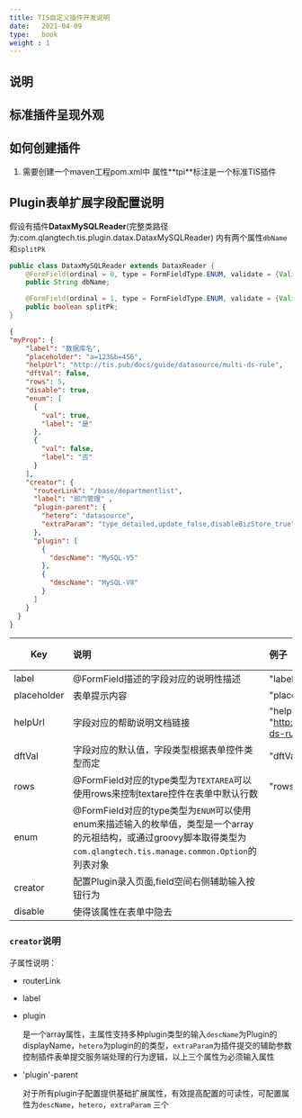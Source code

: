 ```yaml
---
title: TIS自定义插件开发说明
date:   2021-04-09
type:   book
weight : 1
---
```

## 说明

## 标准插件呈现外观

## 如何创建插件
1. 需要创建一个maven工程pom.xml中 属性**<packaging>tpi</packaging>**标注是一个标准TIS插件

## Plugin表单扩展字段配置说明

假设有插件**DataxMySQLReader**(完整类路径为:com.qlangtech.tis.plugin.datax.DataxMySQLReader) 内有两个属性`dbName`和`splitPk`

```java
public class DataxMySQLReader extends DataxReader {
    @FormField(ordinal = 0, type = FormFieldType.ENUM, validate = {Validator.require})
    public String dbName;

    @FormField(ordinal = 1, type = FormFieldType.ENUM, validate = {Validator.require, Validator.identity})
    public boolean splitPk;
}
```

```json
{
"myProp": {
    "label": "数据库名",
    "placeholder": "a=123&b=456",
    "helpUrl": "http://tis.pub/docs/guide/datasource/multi-ds-rule",
    "dftVal": false,
    "rows": 5,
    "disable": true,
    "enum": [
      {
        "val": true,
        "label": "是"
      },
      {
        "val": false,
        "label": "否"
      }
    ],
    "creator": {
      "routerLink": "/base/departmentlist",
      "label": "部门管理" ,
      "plugin-parent": {
        "hetero": "datasource",
        "extraParam": "type_detailed,update_false,disableBizStore_true"
      },
      "plugin": [
        {
          "descName": "MySQL-V5"
        },
        {
          "descName": "MySQL-V8"
        }
      ]
    }
  }
}
```

|  Key                            |      说明             |  例子  | 必须|
|----------                       |:-------------         |:------|:------:|
|label| <div style="width: 250pt"> @FormField描述的字段对应的说明性描述</div>| "label": "数据库名"|no|
|placeholder| 表单提示内容|"placeholder": "a=123&b=456"|no|
|helpUrl|<div style="width: 250pt">字段对应的帮助说明文档链接</div>|"helpUrl": "http://tis.pub/docs/guide/datasource/multi-ds-rule"|no|
|dftVal|字段对应的默认值，字段类型根据表单控件类型而定</div>|"dftVal": false|no|
|rows|<div style="width: 250pt">@FormField对应的type类型为`TEXTAREA`可以使用rows来控制textare控件在表单中默认行数</div>|"rows": 5|no|
|enum|<div style="width: 250pt">@FormField对应的type类型为`ENUM`可以使用enum来描述输入的枚举值，类型是一个array的元祖结构，或通过groovy脚本取得类型为`com.qlangtech.tis.manage.common.Option`的列表对象</div>|||
|creator|配置Plugin录入页面,field空间右侧辅助输入按钮行为|||
|disable|使得该属性在表单中隐去|||

### `creator`说明

  子属性说明：
  * routerLink
  * label
  * plugin 
    
    是一个array属性，主属性支持多种plugin类型的输入`descName`为Plugin的displayName，`hetero`为plugin的的类型，`extraParam`为插件提交的辅助参数控制插件表单提交服务端处理的行为逻辑，以上三个属性为必须输入属性
    
  * 'plugin'-parent
    
    对于所有plugin子配置提供基础扩展属性，有效提高配置的可读性，可配置属性为`descName`，`hetero`，`extraParam` 三个
    
  





